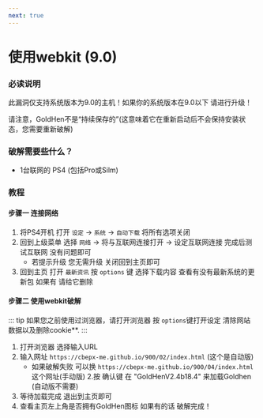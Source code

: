 ```yaml
---
next: true
---
```


# 使用webkit (9.0)

### 必读说明

此漏洞仅支持系统版本为9.0的主机！如果你的系统版本在9.0以下 请进行升级！

请注意，GoldHen不是“持续保存的”(这意味着它在重新启动后不会保持安装状态，您需要重新破解)


### 破解需要些什么？

* 1台联网的 PS4 (包括Pro或Silm)

### 教程

#### 步骤一 连接网络

1. 将PS4开机 打开 `设定` → `系统` → `自动下载` 将所有选项关闭
2. 回到上级菜单 选择 `网络` → 将与互联网连接打开  → 设定互联网连接 完成后测试互联网 没有问题即可
    + 若提示升级 您无需升级 关闭回到主页即可
3. 回到主页 打开 `最新资讯` 按 `options` 键
选择下载内容 查看有没有最新系统的更新包 如果有 请给它删除

#### 步骤二 使用webkit破解

::: tip
如果您之前使用过浏览器，请打开浏览器 按 `options`键打开设定 清除网站数据以及删除cookie**. 
:::

1. 打开浏览器 选择输入URL
2. 输入网址 `https://cbepx-me.github.io/900/02/index.html` (这个是自动版)
    + 如果破解失败 可以换 `https://cbepx-me.github.io/900/04/index.html` 这个网址(手动版)
2.按 确认键 在 "GoldHenV2.4b18.4" 来加载Goldhen (自动版不需要)
4. 等待加载完成 退出到主页即可
5. 查看主页左上角是否拥有GoldHen图标 如果有的话 破解完成！



